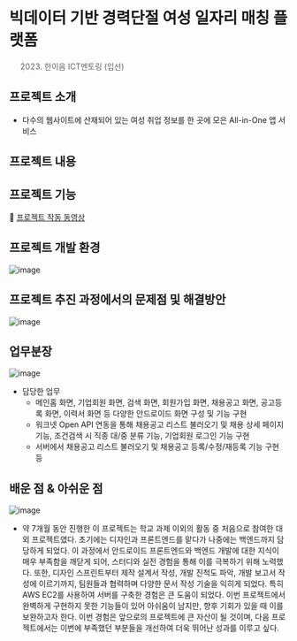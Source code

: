 # 빅데이터 기반 경력단절 여성 일자리 매칭 플랫폼
> 2023. 한이음 ICT멘토링 (입선)

## 프로젝트 소개
- 다수의 웹사이트에 산재되어 있는 여성 취업 정보를 한 곳에 모은 All-in-One 앱 서비스

## 프로젝트 내용
## 프로젝트 기능 
🔗 [프로젝트 작동 동영상](https://www.youtube.com/watch?v=BvQLZvN0I_0)

## 프로젝트 개발 환경
![image](https://github.com/k-r-1/hanium-project-keepwork/assets/83098949/7e0c2d03-de17-45c6-b002-e21dd2385ab4)

## 프로젝트 추진 과정에서의 문제점 및 해결방안
![image](https://github.com/k-r-1/hanium-project-keepwork/assets/83098949/6ff7b996-f99d-4888-9872-0ff7eb2fb9c5)

## 업무분장
![image](https://github.com/k-r-1/hanium-project-keepwork/assets/83098949/e3443461-7d04-429d-bf93-e525d2c1e47d)

- 담당한 업무 
  - 메인홈 화면, 기업회원 화면, 검색 화면, 회원가입 화면, 채용공고 화면, 공고등록 화면, 이력서 화면 등 다양한 안드로이드 화면 구성 및 기능 구현
  - 워크넷 Open API 연동을 통해 채용공고 리스트 불러오기 및 채용 상세 페이지 기능, 조건검색 시 직종 대/중 분류 기능, 기업회원 로그인 기능 구현
  - 서버에서 채용공고 리스트 불러오기 및 채용공고 등록/수정/재등록 기능 구현 등

## 배운 점 & 아쉬운 점 
![image](https://github.com/k-r-1/hanium-project-keepwork/assets/83098949/f97ecf6a-cae2-43d4-a27b-a16e8d196428)

- 약 7개월 동안 진행한 이 프로젝트는 학교 과제 이외의 활동 중 처음으로 참여한 대외 프로젝트였다. 초기에는 디자인과 프론트엔드를 맡다가 나중에는 백엔드까지 담당하게 되었다. 이 과정에서 안드로이드 프론트엔드와 백엔드 개발에 대한 지식이 매우 부족함을 깨닫게 되어, 스터디와 실전 경험을 통해 이를 극복하기 위해 노력했다. 또한, 디자인 스프린트부터 제작 설계서 작성, 개발 진척도 파악, 개발 보고서 작성에 이르기까지, 팀원들과 협력하며 다양한 문서 작성 기술을 익히게 되었다. 특히 AWS EC2를 사용하여 서버를 구축한 경험은 큰 도움이 되었다. 이번 프로젝트에서 완벽하게 구현하지 못한 기능들이 있어 아쉬움이 남지만, 향후 기회가 있을 때 이를 보완하고자 한다. 이번 경험은 앞으로의 프로젝트에 큰 자산이 될 것이며, 다음 프로젝트에서는 이번에 부족했던 부분들을 개선하여 더욱 뛰어난 성과를 이루고 싶다.

